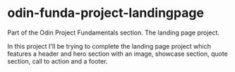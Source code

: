 # odin-funda-project-landingpage
Part of the Odin Project Fundamentals section. The landing page project.

In this project I'll be trying to complete the landing page project which features a header and hero section with an image, showcase section, quote section, call to action and a footer.